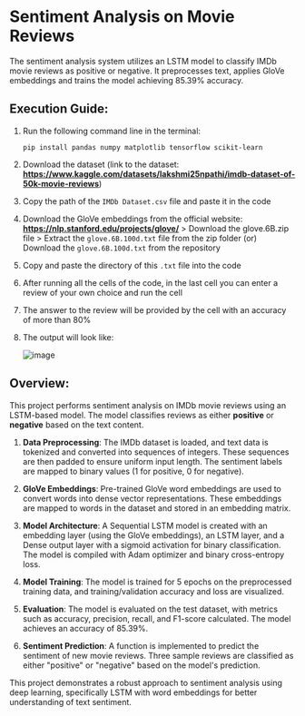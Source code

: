 # Sentiment Analysis on Movie Reviews

The sentiment analysis system utilizes an LSTM model to classify IMDb movie reviews as positive or negative. It preprocesses text, applies GloVe embeddings and trains the model achieving 85.39% accuracy.

## Execution Guide:

1. Run the following command line in the terminal:
     ```
     pip install pandas numpy matplotlib tensorflow scikit-learn
     ```

2. Download the dataset (link to the dataset: **https://www.kaggle.com/datasets/lakshmi25npathi/imdb-dataset-of-50k-movie-reviews**)

3. Copy the path of the `IMDb Dataset.csv` file and paste it in the code

4. Download the GloVe embeddings from the official website: **https://nlp.stanford.edu/projects/glove/** > Download the glove.6B.zip file > Extract the `glove.6B.100d.txt` file from the zip folder (or) Download the `glove.6B.100d.txt` from the repository

5. Copy and paste the directory of this `.txt` file into the code

6. After running all the cells of the code, in the last cell you can enter a review of your own choice and run the cell

7. The answer to the review will be provided by the cell with an accuracy of more than 80%

8. The output will look like:

   ![image](https://github.com/user-attachments/assets/bf57691c-c80c-4ba7-ba77-ba55f000715e)

## Overview:

This project performs sentiment analysis on IMDb movie reviews using an LSTM-based model. The model classifies reviews as either **positive** or **negative** based on the text content.

1. **Data Preprocessing**: The IMDb dataset is loaded, and text data is tokenized and converted into sequences of integers. These sequences are then padded to ensure uniform input length. The sentiment labels are mapped to binary values (1 for positive, 0 for negative).

2. **GloVe Embeddings**: Pre-trained GloVe word embeddings are used to convert words into dense vector representations. These embeddings are mapped to words in the dataset and stored in an embedding matrix.

3. **Model Architecture**: A Sequential LSTM model is created with an embedding layer (using the GloVe embeddings), an LSTM layer, and a Dense output layer with a sigmoid activation for binary classification. The model is compiled with Adam optimizer and binary cross-entropy loss.

4. **Model Training**: The model is trained for 5 epochs on the preprocessed training data, and training/validation accuracy and loss are visualized.

5. **Evaluation**: The model is evaluated on the test dataset, with metrics such as accuracy, precision, recall, and F1-score calculated. The model achieves an accuracy of 85.39%.

6. **Sentiment Prediction**: A function is implemented to predict the sentiment of new movie reviews. Three sample reviews are classified as either "positive" or "negative" based on the model's prediction.

This project demonstrates a robust approach to sentiment analysis using deep learning, specifically LSTM with word embeddings for better understanding of text sentiment.
